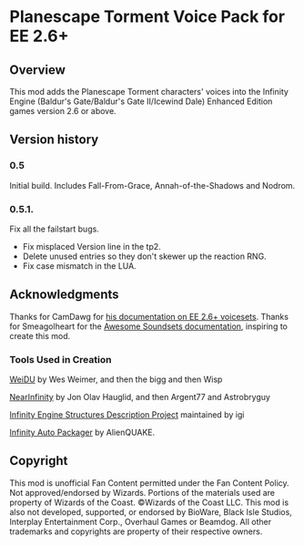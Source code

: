 # Planescape Torment Voice Pack for EE 2.6+

## Overview
This mod adds the Planescape Torment characters' voices into the Infinity Engine (Baldur's Gate/Baldur's Gate II/Icewind Dale) Enhanced Edition games version 2.6 or above.

## Version history
### 0.5
Initial build.
Includes Fall-From-Grace, Annah-of-the-Shadows and Nodrom.

### 0.5.1.

Fix all the failstart bugs.
 - Fix misplaced Version line in the tp2.
 - Delete unused entries so they don't skewer up the reaction RNG.
 - Fix case mismatch in the LUA.

## Acknowledgments
Thanks for CamDawg for [his documentation on EE 2.6+ voicesets](https://github.com/Gibberlings3/EE_soundset_tool).
Thanks for Smeagolheart for the [Awesome Soundsets documentation](https://forums.beamdog.com/discussion/38319/mods-awesome-soundsets-mods-master-thread-custom-soundsets-for-bgee-bg2ee-and-iwdee/p1), inspiring to create this mod.

### Tools Used in Creation
[WeiDU](http://www.weidu.org) by Wes Weimer, and then the bigg and then Wisp

[NearInfinity](https://github.com/NearInfinityBrowser/NearInfinity) by Jon Olav Hauglid, and then Argent77 and Astrobryguy

[Infinity Engine Structures Description Project](http://iesdp.gibberlings3.net) maintained by igi

[Infinity Auto Packager](https://www.gibberlings3.net/forums/topic/31131-infinity-auto-packager-automatically-generate-mod-packages-when-you-publish-a-release) by AlienQUAKE.

## Copyright
This mod is unofficial Fan Content permitted under the Fan Content Policy. Not approved/endorsed by Wizards. Portions of the materials used are property of Wizards of the Coast. ©Wizards of the Coast LLC. This mod is also not developed, supported, or endorsed by BioWare, Black Isle Studios, Interplay Entertainment Corp., Overhaul Games or Beamdog. All other trademarks and copyrights are property of their respective owners.
